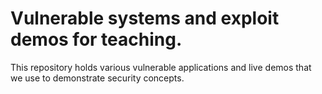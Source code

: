 Vulnerable systems and exploit demos for teaching.
==================================================

This repository holds various vulnerable applications and live demos that we
use to demonstrate security concepts.
